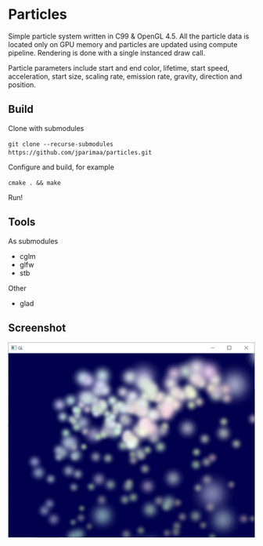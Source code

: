# Particles

Simple particle system written in C99 & OpenGL 4.5. All the particle data is located only on GPU memory and particles are updated using compute pipeline. Rendering is done with a single instanced draw call.

Particle parameters include start and end color, lifetime, start speed, acceleration, start size, scaling rate, emission rate, gravity, direction and position.

## Build

Clone with submodules

`git clone --recurse-submodules https://github.com/jparimaa/particles.git`

Configure and build, for example

`cmake . && make`

Run!

## Tools

As submodules
- cglm
- glfw
- stb

Other
- glad

## Screenshot

![image](image.png?raw=true "image")
